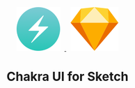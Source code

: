 <div align="center">
  <a href="https://chakra-ui.com/">
      <img height="100" hspace="10" src="images/logos/chakra.png" alt="chakra-ui-logo">
  </a>
  <a href="https://www.sketch.com/">
    <img height="100" hspace="10" src="images/logos/sketch.png" alt="sketch-logo">
  </a>
  <h1>Chakra UI for Sketch</h1>
</div>
